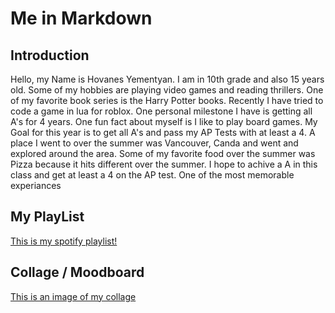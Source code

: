 # Me in Markdown

## Introduction

Hello, my Name is Hovanes Yementyan. I am in 10th grade and also 15 years old. Some of my hobbies are playing video games and reading thrillers. One of my favorite book series is the Harry Potter books. Recently I have tried to code a game in lua for roblox. One personal milestone I have is getting all A's for 4 years. One fun fact about myself is I like to play board games. My Goal for this year is to get all A's and pass my AP Tests with at least a 4. A place I went to over the summer was Vancouver, Canda and went and explored around the area. Some of my favorite food over the summer was Pizza because it hits different over the summer. I hope to achive a A in this class and get at least a 4 on the AP test. One of the most memorable experiances 

## My PlayList

[This is my spotify playlist!]()

## Collage / Moodboard

[This is an image of my collage]()